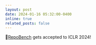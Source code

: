 ```yaml
---
layout: post
date: 2024-01-16 05:32:00-0400
inline: true
related_posts: false
---
```


🎉[RepoBench](https://arxiv.org/abs/2306.03091) gets accepted to ICLR 2024!